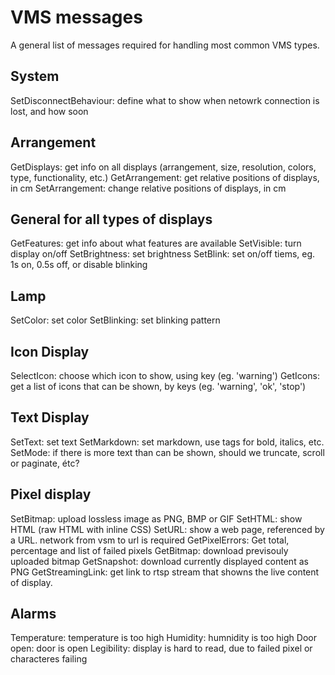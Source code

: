# VMS messages
A general list of messages required for handling most common VMS types.

## System
SetDisconnectBehaviour: define what to show when netowrk connection is lost, and how soon

## Arrangement
GetDisplays: get info on all displays (arrangement, size, resolution, colors, type, functionality, etc.)
GetArrangement: get relative positions of displays, in cm
SetArrangement: change relative positions of displays, in cm

## General for all types of displays
GetFeatures: get info about what features are available
SetVisible: turn display on/off
SetBrightness: set brightness
SetBlink: set on/off tiems, eg. 1s on, 0.5s off, or disable blinking

## Lamp
SetColor: set color
SetBlinking: set blinking pattern

## Icon Display
SelectIcon: choose which icon to show, using key (eg. 'warning')
GetIcons: get a list of icons that can be shown, by keys (eg. 'warning', 'ok', 'stop')

## Text Display
SetText: set text
SetMarkdown: set markdown, use tags for bold, italics, etc.
SetMode: if there is more text than can be shown, should we truncate, scroll or paginate, étc?

## Pixel display
SetBitmap: upload lossless image as PNG, BMP or GIF
SetHTML: show HTML (raw HTML with inline CSS) 
SetURL: show a web page, referenced by a URL. network from vsm to url is required
GetPixelErrors: Get total, percentage and list of failed pixels
GetBitmap: download previsouly uploaded bitmap
GetSnapshot: download currently displayed content as PNG
GetStreamingLink: get link to rtsp stream that showns the live content of display.

## Alarms
Temperature: temperature is too high
Humidity: humnidity is too high
Door open: door is open
Legibility: display is hard to read, due to failed pixel or characteres failing


